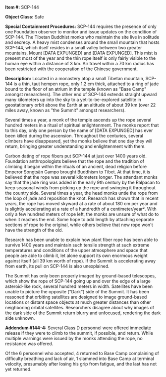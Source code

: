 **Item #:** SCP-144

**Object Class:** Safe

**Special Containment Procedures:** SCP-144 requires the presence of only one Foundation observer to monitor and issue updates on the condition of SCP-144. The Tibetan Buddhist monks who maintain the site live in solitude and secrecy. A heavy mist condenses around the small mountain that hosts SCP-144, which itself resides in a small valley between two greater mountains, Mount \[DATA EXPUNGED\] and \[DATA EXPUNGED\]. This mist is present most of the year and the thin rope itself is only fairly visible to the human eye within a distance of 3 km. Air travel within a 70 km radius has been restricted with the cooperation of the Chinese government.

**Description:** Located in a monastery atop a small Tibetan mountain, SCP-144 is a thin, taut hempen rope, only 1.2 cm thick, attached to a ring of jade bound to the floor of an atrium in the temple (known as "Base Camp" amongst researchers). The other end of SCP-144 extends straight upward many kilometers up into the sky to a yet-to-be-explored satellite in geostationary orbit above the Earth at an altitude of about 39 km (over 22 miles away, known as "the Summit" amongst researchers).

Several times a year, a monk of the temple ascends up the rope several hundred meters in a ritual of spiritual enlightenment. The monks report that to this day, only one person by the name of \[DATA EXPUNGED\] has ever been killed during the ascension. Throughout the centuries, several climbers have disappeared, yet the monks believe that one day they will return, bringing greater understanding and enlightenment with them.

Carbon dating of rope fibers put SCP-144 at just over 1400 years old. Foundation anthropologists believe that the rope and the tradition of climbing it began within the rituals of an ancient, dead religion before Emperor Songtsän Gampo brought Buddhism to Tibet. At that time, it is believed that the rope was several kilometers longer. The attendant monks say that the jade ring was added in the early 9th century by the Ralpacan to keep seasonal winds from picking up the rope and swinging it throughout the country side. Several times a year, the head monks untie the rope from the loop of jade and reposition the knot. Research has shown that in recent years, the rope has moved skyward at a rate of about 180 cm per year and is slightly accelerating at a rate of a hundredth of a centimeter/year². With only a few hundred meters of rope left, the monks are unsure of what do to when it reaches the end. Some hope to add length by attaching separate sections of rope to the original, while others believe that new rope won't have the strength of the old.

Research has been unable to explain how plant fiber rope has been able to survive 1400 years and maintain such tensile strength at such extreme temperatures and conditions of the upper atmosphere and space that people are able to climb it, let alone support its own enormous weight against itself (all 39 km worth of rope). If the Summit is accelerating away from earth, its pull on SCP-144 is also unexplained.

The Summit has only been properly imaged by ground-based telescopes, which show the rope of SCP-144 going up and over the edge of a large asteroid-like rock, several hundred meters in width. Satellites have been unable to picture the opposite ("Dark") side of the Summit. It has been reasoned that orbiting satellites are designed to image ground-based locations or distant space objects at much greater distances than other neighboring orbital satellites. Researchers disagree about why images of the dark side of the Summit return blurry and unfocused, rendering the dark side unknown.

**Addendum #144-4:** Several Class D personnel were offered immediate release if they were to climb to the summit, if possible, and return. While multiple warnings were issued by the monks attending the rope, no resistance was offered.

Of the 6 personnel who accepted, 4 returned to Base Camp complaining of difficulty breathing and lack of air, 1 slammed into Base Camp at terminal velocity, presumably after losing his grip from fatigue, and the last has not yet returned.